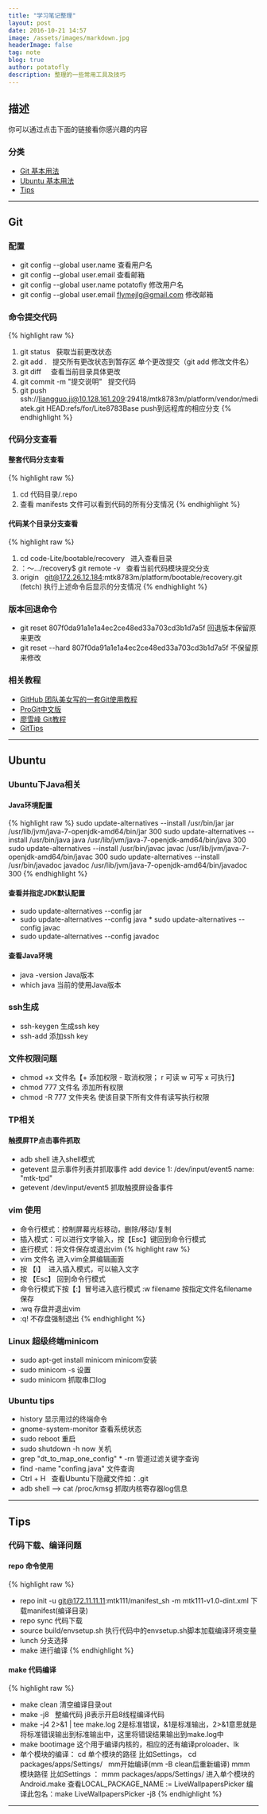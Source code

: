 ```yaml
---
title: "学习笔记整理"
layout: post
date: 2016-10-21 14:57
image: /assets/images/markdown.jpg
headerImage: false
tag: note
blog: true
author: potatofly
description: 整理的一些常用工具及技巧
---
```


## 描述

你可以通过点击下面的链接看你感兴趣的内容

### 分类

- [Git 基本用法](#git)
- [Ubuntu 基本用法](#ubuntu)
- [Tips](#tips)

---

## Git

### 配置
* git config --global user.name   查看用户名
* git config --global user.email  查看邮箱
* git config --global user.name potatofly   修改用户名
* git config --global user.email flymejlg@gmail.com   修改邮箱

### 命令提交代码

 {% highlight raw %}
 1. git status   获取当前更改状态
 2. git add .    提交所有更改状态到暂存区  单个更改提交（git add 修改文件名）
 3. git diff     查看当前目录具体更改
 4. git commit -m "提交说明"   提交代码
 5. git push ssh://liangguo.ji@10.128.161.209:29418/mtk8783m/platform/vendor/mediatek.git HEAD:refs/for/Lite8783Base push到远程库的相应分支
 {% endhighlight %}

### 代码分支查看

#### 整套代码分支查看

 {% highlight raw %}
 1. cd 代码目录/.repo
 2. 查看 manifests 文件可以看到代码的所有分支情况
 {% endhighlight %}
 
#### 代码某个目录分支查看

 {% highlight raw %}
 1. cd code-Lite/bootable/recovery   进入查看目录
 2. ：～.../recovery$ git remote -v   查看当前代码模块提交分支
 3. origin    git@172.26.12.184:mtk8783m/platform/bootable/recovery.git (fetch) 执行上述命令后显示的分支情况
 {% endhighlight %}
 
### 版本回退命令
* git reset 807f0da91a1e1a4ec2ce48ed33a703cd3b1d7a5f   回退版本保留原来更改
* git reset --hard 807f0da91a1e1a4ec2ce48ed33a703cd3b1d7a5f    不保留原来修改

### 相关教程
* [GitHub 团队美女写的一套Git使用教程](http://jlord.us/git-it/challenges/get_git.html)
* [ProGit中文版](https://git-scm.com/book/zh/v2)
* [廖雪峰 Git教程](http://www.liaoxuefeng.com/wiki/0013739516305929606dd18361248578c67b8067c8c017b000)
* [GitTips](https://github.com/git-tips/tips)

---

## Ubuntu

### Ubuntu下Java相关

#### Java环境配置
 {% highlight raw %}
 sudo update-alternatives --install /usr/bin/jar jar /usr/lib/jvm/java-7-openjdk-amd64/bin/jar 300
 sudo update-alternatives --install /usr/bin/java java /usr/lib/jvm/java-7-openjdk-amd64/bin/java 300
 sudo update-alternatives --install /usr/bin/javac javac /usr/lib/jvm/java-7-openjdk-amd64/bin/javac 300
 sudo update-alternatives --install /usr/bin/javadoc javadoc /usr/lib/jvm/java-7-openjdk-amd64/bin/javadoc 300
 {% endhighlight %}
 
#### 查看并指定JDK默认配置
* sudo update-alternatives --config jar
* sudo update-alternatives --config java
* sudo update-alternatives --config javac
* sudo update-alternatives --config javadoc
 
#### 查看Java环境
* java -version  Java版本
* which java  当前的使用Java版本

### ssh生成
* ssh-keygen  生成ssh key
* ssh-add     添加ssh key

### 文件权限问题
* chmod +x 文件名【+ 添加权限 - 取消权限； r 可读  w 可写  x 可执行】
* chmod 777 文件名 添加所有权限
* chmod -R 777 文件夹名 使该目录下所有文件有读写执行权限

### TP相关

#### 触摸屏TP点击事件抓取
* adb shell 进入shell模式
* getevent 显示事件列表并抓取事件
    add device 1: /dev/input/event5
    name:     "mtk-tpd"
* getevent /dev/input/event5  抓取触摸屏设备事件

### vim 使用
* 命令行模式：控制屏幕光标移动，删除/移动/复制
* 插入模式：可以进行文字输入，按【Esc】键回到命令行模式
* 底行模式：将文件保存或退出vim
 {% highlight raw %}
 * vim 文件名   进入vim全屏编辑画面
 * 按 【i】   进入插入模式，可以输入文字
 * 按 【Esc】 回到命令行模式
 * 命令行模式下按【:】冒号进入底行模式    :w filename    按指定文件名filename保存
 * :wq  存盘并退出vim
 * :q!  不存盘强制退出
 {% endhighlight %}
 
### Linux 超级终端minicom
* sudo apt-get install minicom  minicom安装
* sudo minicom -s   设置
* sudo minicom   抓取串口log

### Ubuntu tips
* history  显示用过的终端命令
* gnome-system-monitor  查看系统状态
* sudo reboot  重启
* sudo shutdown -h now  关机
* grep "dt_to_map_one_config" * -rn  管道过滤关键字查询
* find -name "confing.java"   文件查询
* Ctrl + H   查看Ubuntu下隐藏文件如：.git
* adb shell --> cat /proc/kmsg  抓取内核寄存器log信息
 







---

## Tips

### 代码下载、编译问题

#### repo 命令使用

 {% highlight raw %}
 * repo init -u git@172.11.11.11:mtk111/manifest_sh -m  mtk111-v1.0-dint.xml   下载manifest(编译目录)
 * repo sync   代码下载
 * source build/envsetup.sh   执行代码中的envsetup.sh脚本加载编译环境变量
 * lunch   分支选择
 * make   进行编译
 {% endhighlight %}
 
#### make 代码编译

 {% highlight raw %}
 * make clean  清空编译目录out
 * make -j8    整编代码  j8表示开启8线程编译代码
 * make -j4 2>&1 | tee make.log  2是标准错误，&1是标准输出，2>&1意思就是将标准错误输出到标准输出中，这里将错误结果输出到make.log中
 * make bootimage   这个用于编译内核的，相应的还有编译proloader、lk
 * 单个模块的编译：
    cd 单个模块的路径  比如Settings， cd packages/apps/Settings/    mm开始编译(mm -B  clean后重新编译)
    mmm 模块路径  比如Settings ： mmm packages/apps/Settings/
    进入单个模块的Android.make  查看LOCAL_PACKAGE_NAME := LiveWallpapersPicker  编译此包名：make LiveWallpapersPicker -j8
 {% endhighlight %}
 
 





---



